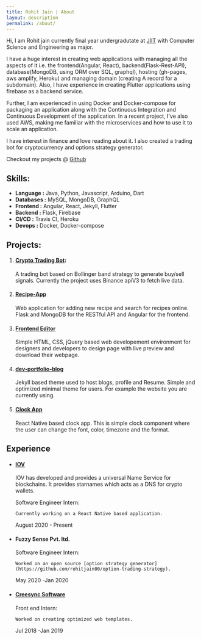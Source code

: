 ```yaml
---
title: Rohit Jain | About
layout: description
permalink: /about/
---
```

Hi, I am Rohit jain currently final year undergradutate at [JIIT](http://www.jiit.ac.in/) with Computer Science and Engineering as major.

I have a huge interest in creating web applications with managing all the aspects of it i.e. the frontend(Angular, React), backend(Flask-Rest-API), database(MongoDB, using ORM over SQL, graphql), hosting (gh-pages, aws amplify, Heroku) and managing domain (creating A record for a subdomain). Also, I have experience in creating Flutter applications using firebase as a backend service.

Further, I am experienced in using Docker and Docker-compose for packaging an application along with the Continuous Integration and Continuous Development of the application. In a recent project, I've also used AWS, making me familiar with the microservices and how to use it to scale an application.

I have interest in finance and love reading about it. I also created a trading bot for cryptocurrency and options strategy generator.

Checkout my projects @ [Github](https://github.com/rohitjain00)

## Skills:

* **Language :** Java, Python, Javascript, Arduino, Dart
* **Databases :** MySQL, MongoDB, GraphQL
* **Frontend :** Angular, React, Jekyll, Flutter
* **Backend :** Flask, Firebase
* **CI/CD :** Travis CI, Heroku
* **Devops :** Docker, Docker-compose

## Projects:
1. #### [Crypto Trading Bot](https://github.com/rohitjain00/Trading-Bot​):

    A trading bot based on Bollinger band strategy to generate buy/sell signals. Currently the project uses Binance apiV3 to fetch live data.

2. #### [Recipe-App](https://therohitjain.com/Recipe-App/)

    Web application for adding new recipe and search for recipes online. Flask and MongoDB for the RESTful API and Angular for the frontend.

3. #### [Frontend Editor](https://therohitjain.com/editor.html)

    Simple HTML, CSS, jQuery based web developement environment for designers and developers to design page with live preview and download their webpage.

4. #### [dev-portfolio-blog](https://github.com/rohitjain00/dev-portfolio-blog)

    Jekyll based theme used to host blogs, profile and Resume. Simple and optimized minimal theme for users. For example the website you are currently using.

5. #### [Clock App](https://github.com/rohitjain00/ClockApp)

    React Native based clock app. This is simple clock component where the user can change the font, color, timezone and the format.

## Experience

* #### [IOV](https://iov.one/)

    IOV has developed and provides a universal Name Service for blockchains. It provides starnames which acts as a DNS for crypto wallets.

    Software Engineer Intern:

      Currently working on a React Native based application.

    August 2020 - Present


* #### Fuzzy Sense Pvt. ltd.

    Software Engineer Intern:

      Worked on an open source [option strategy generator](https://github.com/rohitjain00/option-trading-strategy).


    May 2020 -Jan 2020


* #### [Creesync Software](https://www.linkedin.com/company/creesync-software/)

    Front end Intern:

      Worked on creating optimized web templates.

    Jul 2018 -Jan 2019

